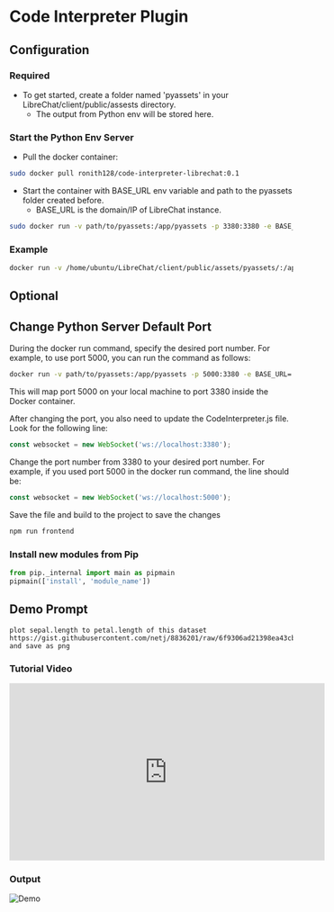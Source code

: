 # Code Interpreter Plugin

## Configuration

### Required
- To get started, create a folder named 'pyassets' in your LibreChat/client/public/assests directory.
    - The output from Python env will be stored here.

### Start the Python Env Server
- Pull the docker container: 
```sh
sudo docker pull ronith128/code-interpreter-librechat:0.1
```
- Start the container with BASE_URL env variable and path to the pyassets folder created before.
    - BASE_URL is the domain/IP of LibreChat instance. 
```sh
sudo docker run -v path/to/pyassets:/app/pyassets -p 3380:3380 -e BASE_URL='https://domain.com' ronith128/code-interpreter-librechat:0.1
```

### Example
```bash
docker run -v /home/ubuntu/LibreChat/client/public/assets/pyassets/:/app/pyassets -p 5000:3380 -e BASE_URL='https://gpt.domain.com' ronith128/code-interpreter-librechat:0.1
```` 

## Optional 

## Change Python Server Default Port
During the docker run command, specify the desired port number. For example, to use port 5000, you can run the command as follows:

```bash
docker run -v path/to/pyassets:/app/pyassets -p 5000:3380 -e BASE_URL='https://yourdomain' ronith128/code-interpreter-librechat:0.1
```
This will map port 5000 on your local machine to port 3380 inside the Docker container.

After changing the port, you also need to update the CodeInterpreter.js file. Look for the following line:

```js
const websocket = new WebSocket('ws://localhost:3380');
```
Change the port number from 3380 to your desired port number. For example, if you used port 5000 in the docker run command, the line should be:

```js
const websocket = new WebSocket('ws://localhost:5000');
```
Save the file and build to the project to save the changes

```js
npm run frontend
```

### Install new modules from Pip

```python
from pip._internal import main as pipmain
pipmain(['install', 'module_name'])
```

## Demo Prompt 
```
plot sepal.length to petal.length of this dataset https://gist.githubusercontent.com/netj/8836201/raw/6f9306ad21398ea43cba4f7d537619d0e07d5ae3/iris.csv and save as png
```

### Tutorial Video

<iframe width="560" height="315" src="https://www.youtube.com/embed/fC3ajXopn3c?si=xl7ZgWnFh2Vv7gM0" title="YouTube video player" frameborder="0" allow="accelerometer; autoplay; clipboard-write; encrypted-media; gyroscope; picture-in-picture; web-share" allowfullscreen></iframe>

### Output

![Demo](https://i.ibb.co/5FMc72R/Screenshot-2023-09-01-235043.png)